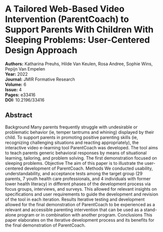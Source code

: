 # A Tailored Web-Based Video Intervention (ParentCoach) to Support Parents With Children With Sleeping Problems: User-Centered Design Approach

**Authors:** Katharina Preuhs, Hilde Van Keulen, Rosa Andree, Sophie Wins, Pepijn Van Empelen  
**Year:** 2022  
**Journal:** JMIR Formative Research  
**Volume:** 6  
**Issue:** 4  
**Pages:** e33416  
**DOI:** 10.2196/33416  

## Abstract
Background            Many parents frequently struggle with undesirable or problematic behavior (ie, temper tantrums and whining) displayed by their child. To support parents in promoting positive parenting skills (ie, recognizing challenging situations and reacting appropriately), the interactive video e-learning tool ParentCoach was developed. The tool aims to teach parents generic behavioral responses by means of situational learning, tailoring, and problem solving. The first demonstration focused on sleeping problems.                                Objective            The aim of this paper is to illustrate the user-centered development of ParentCoach.                                Methods            We conducted usability, understandability, and acceptance tests among the target group (29 parents, 7 youth health care professionals, and 4 individuals with former lower health literacy) in different phases of the development process via focus groups, interviews, and surveys. This allowed for relevant insights on specifications and user requirements to guide the development and revision of the tool in each iteration.                                Results            Iterative testing and development allowed for the final demonstration of ParentCoach to be experienced as a relevant and accessible parenting intervention that can be used as a stand-alone program or in combination with another program.                                Conclusions            This paper elaborates on the iterative development process and its benefits for the final demonstration of ParentCoach.

